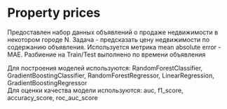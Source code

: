 # Property prices
Предоставлен набор данных объявлений о продаже недвижимости в некотором городе N. Задача - предсказать цену недвижимости по содержанию объявления. 
Используется метрика mean absolute error - MAE. Разбиение на Train/Test выполнено по времени объявления

Для построения моделей используются: RandomForestClassifier, GradientBoostingClassifier, RandomForestRegressor, LinearRegression, GradientBoostingRegressor
</br> Для оценки качества модели используются: auc, f1_score, accuracy_score, roc_auc_score

